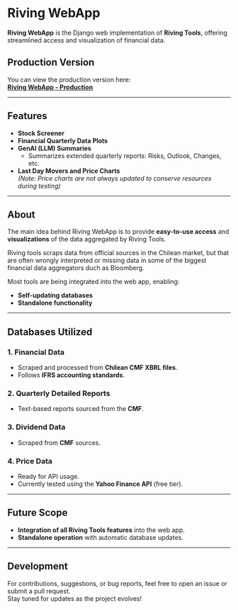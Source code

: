 # Riving WebApp

**Riving WebApp** is the Django web implementation of **Riving Tools**, offering streamlined access and visualization of financial data.

## Production Version

You can view the production version here:  
[**Riving WebApp - Production**](https://rivingwapp-production.up.railway.app/)

---

## Features

- **Stock Screener**  
- **Financial Quarterly Data Plots**  
- **GenAI (LLM) Summaries**  
  - Summarizes extended quarterly reports: Risks, Outlook, Changes, etc.  
- **Last Day Movers and Price Charts**  
  *(Note: Price charts are not always updated to conserve resources during testing)*  

---

## About

The main idea behind Riving WebApp is to provide **easy-to-use access** and **visualizations** of the data aggregated by Riving Tools. 

Riving tools scraps data from official sources in the Chilean market, but that are often wrongly interpreted or missing data in some of the biggest financial data aggregators duch as Bloomberg.

Most tools are being integrated into the web app, enabling:  
- **Self-updating databases**  
- **Standalone functionality**  

---

## Databases Utilized

### 1. Financial Data
- Scraped and processed from **Chilean CMF XBRL files**.  
- Follows **IFRS accounting standards**.

### 2. Quarterly Detailed Reports
- Text-based reports sourced from the **CMF**.

### 3. Dividend Data
- Scraped from **CMF** sources.

### 4. Price Data
- Ready for API usage.  
- Currently tested using the **Yahoo Finance API** (free tier).

---

## Future Scope

- **Integration of all Riving Tools features** into the web app.  
- **Standalone operation** with automatic database updates.  

---

## Development

For contributions, suggestions, or bug reports, feel free to open an issue or submit a pull request.  
Stay tuned for updates as the project evolves!  
